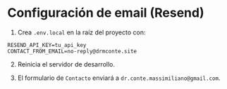 # Configuración de email (Resend)

1) Crea `.env.local` en la raíz del proyecto con:

```
RESEND_API_KEY=tu_api_key
CONTACT_FROM_EMAIL=no-reply@drmconte.site
```

2) Reinicia el servidor de desarrollo.

3) El formulario de `Contacto` enviará a `dr.conte.massimiliano@gmail.com`.
